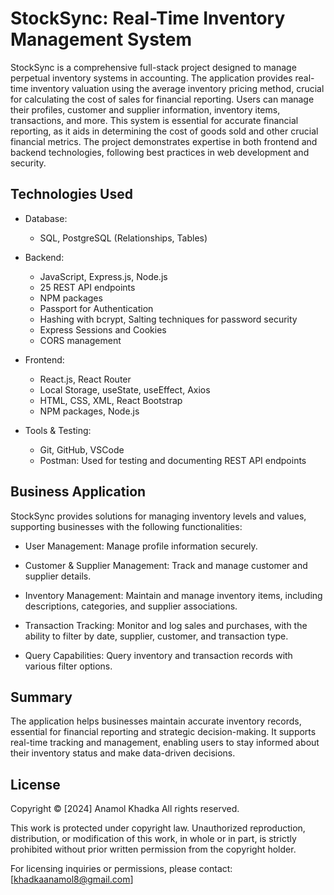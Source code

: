 # StockSync: Real-Time Inventory Management System
StockSync is a comprehensive full-stack project designed to manage perpetual inventory systems in accounting. The application provides real-time inventory valuation using the average inventory pricing method, crucial for calculating the cost of sales for financial reporting. Users can manage their profiles, customer and supplier information, inventory items, transactions, and more. This system is essential for accurate financial reporting, as it aids in determining the cost of goods sold and other crucial financial metrics. The project demonstrates expertise in both frontend and backend technologies, following best practices in web development and security.

## Technologies Used
- Database:
  - SQL, PostgreSQL (Relationships, Tables)
    
- Backend:
  - JavaScript, Express.js, Node.js
  - 25 REST API endpoints
  - NPM packages
  - Passport for Authentication
  - Hashing with bcrypt, Salting techniques for password security
  - Express Sessions and Cookies
  - CORS management
    
- Frontend:
  - React.js, React Router
  - Local Storage, useState, useEffect, Axios
  - HTML, CSS, XML, React Bootstrap
  - NPM packages, Node.js
    
- Tools & Testing:
  - Git, GitHub, VSCode
  - Postman: Used for testing and documenting REST API endpoints

## Business Application
StockSync provides solutions for managing inventory levels and values, supporting businesses with the following functionalities:

- User Management: Manage profile information securely.
  
- Customer & Supplier Management: Track and manage customer and supplier details.
  
- Inventory Management: Maintain and manage inventory items, including descriptions, categories, and supplier associations.
  
- Transaction Tracking: Monitor and log sales and purchases, with the ability to filter by date, supplier, customer, and transaction type.
  
- Query Capabilities: Query inventory and transaction records with various filter options.

## Summary
The application helps businesses maintain accurate inventory records, essential for financial reporting and strategic decision-making. It supports real-time tracking and management, enabling users to stay informed about their inventory status and make data-driven decisions.

## License

Copyright © [2024] Anamol Khadka
All rights reserved.

This work is protected under copyright law. Unauthorized reproduction, distribution, or modification of this work, in whole or in part, is strictly prohibited without prior written permission from the copyright holder.

For licensing inquiries or permissions, please contact: [khadkaanamol8@gmail.com]
  
